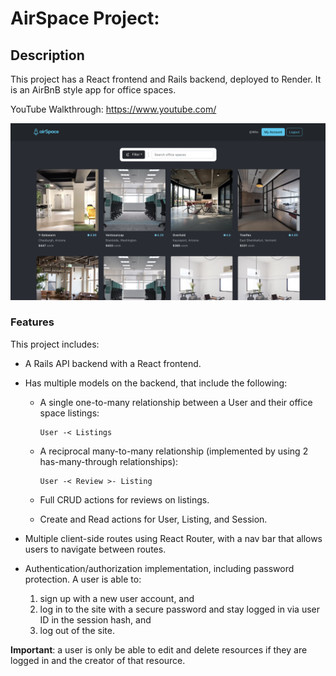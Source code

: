 # AirSpace Project:

## Description

This project has a React frontend and Rails backend, deployed to Render. It is an AirBnB style app for office spaces.

YouTube Walkthrough: https://www.youtube.com/

![Project Screenshot](/airspace-screenshot.png "AirSpace Project")

### Features

This project includes:

- A Rails API backend with a React frontend.
- Has multiple models on the backend, that include the following:

  - A single one-to-many relationship between a User and their office space listings:

    ```
    User -< Listings
    ```

  - A reciprocal many-to-many relationship (implemented by using 2 has-many-through relationships):

    ```
    User -< Review >- Listing
    ```

  - Full CRUD actions for reviews on listings.
  - Create and Read actions for User, Listing, and Session.

- Multiple client-side routes using React Router, with a nav bar that allows users to navigate between routes.
- Authentication/authorization implementation, including password protection. A user is able to:
  1. sign up with a new user account, and
  2. log in to the site with a secure password and stay logged in via user ID in the session hash, and
  3. log out of the site.

**Important**: a user is only be able to edit and delete resources if they are logged in and the creator of that resource.
